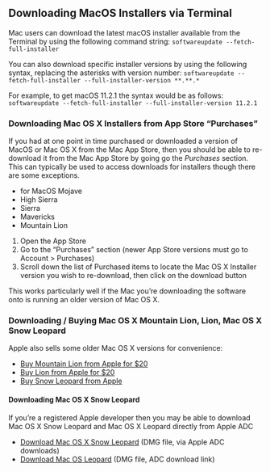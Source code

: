 ## Downloading MacOS Installers via Terminal

Mac users can download the latest macOS installer available from the Terminal by using the following command string:
`softwareupdate --fetch-full-installer`

You can also download specific installer versions by using the following syntax, replacing the asterisks with version number:
`softwareupdate --fetch-full-installer --full-installer-version **.**.*`

For example, to get macOS 11.2.1 the syntax would be as follows:
`softwareupdate --fetch-full-installer --full-installer-version 11.2.1`

### Downloading Mac OS X Installers from App Store “Purchases”

If you had at one point in time purchased or downloaded a version of MacOS or Mac OS X from the Mac App Store, then you should be able to re-download it from the Mac App Store by going go the *Purchases* section. This can typically be used to access downloads for installers though there are some exceptions.
- for MacOS Mojave
- High Sierra
- Sierra
- Mavericks
- Mountain Lion

1. Open the App Store
2. Go to the “Purchases” section (newer App Store versions must go to Account &gt; Purchases)
3. Scroll down the list of Purchased items to locate the Mac OS X Installer version you wish to re-download, then click on the download button

This works particularly well if the Mac you’re downloading the software onto is running an older version of Mac OS X.
### Downloading / Buying Mac OS X Mountain Lion, Lion, Mac OS X Snow Leopard

Apple also sells some older Mac OS X versions for convenience:
- [Buy Mountain Lion from Apple for $20](https://www.apple.com/shop/product/D6377Z/A/os-x-mountain-lion)
- [Buy Lion from Apple for $20](https://www.apple.com/shop/product/D6106Z/A/os-x-lion)
- [Buy Snow Leopard from Apple](https://www.apple.com/shop/product/MC573Z/A/mac-os-x-106-snow-leopard)

#### Downloading Mac OS X Snow Leopard

If you’re a registered Apple developer then you may be able to download Mac OS X Snow Leopard and Mac OS X Leopard directly from Apple ADC
- [Download Mac OS X Snow Leopard](http://adcdownload.apple.com/Mac_OS_X/mac_os_x_version_10.6_snow_leopard_build_10a432/mac_os_x_v10.6_build_10a432_user_dvd.dmg) (DMG file, via Apple ADC downloads)
- [Download Mac OS Leopard](http://adcdownload.apple.com/Mac_OS_X/mac_os_x_v10.5_leopard_9a581/leopard_9a581_userdvd.dmg) (DMG file, ADC download link)
